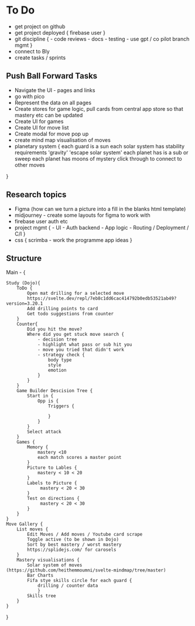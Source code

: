 # To Do

- get project on github
- get project deployed {
  firebase user
  }
- git discipline { - code reviews - docs - testing - use gpt / co pilot branch mgmt
  }
- connect to Bly
- create tasks / sprints

## Push Ball Forward Tasks

- Navigate the UI - pages and links
- go with pico
- Represent the data on all pages
- Create stores for game logic, pull cards from central app store so that mastery etc can be updated
- Create UI for games
- Create UI for move list
- Create modal for move pop up
- create mind map visualisation of moves
- planetary system
  {
  each guard is a sun
  each solar system has stability requirements 'gravity' 'escape solar system'
  each planet has is a sub or sweep
  each planet has moons of mystery
  click through to connect to other moves

}

## Research topics

- Figma (how can we turn a picture into a fill in the blanks html template)
- midjourney - create some layouts for figma to work with
- firebase user auth etc
- project mgmt { - UI - Auth backend - App logic - Routing / Deployment / C/I
  }
- css {
  scrimba - work the programme
  app ideas
  }

## Structure

Main - {

    Study (Dojo){
        ToDo {
            Open mat drilling for a selected move
            https://svelte.dev/repl/7eb8c1dd6cac414792b0edb53521ab49?version=3.20.1
            Add drilling points to card
            Get todo suggestions from counter
        }
        Counter{
            Did you hit the move?
            Where did you get stuck move search {
                - decision tree
                - highlight what pass or sub hit you
                - move you tried that didn't work
                - strategy check {
                    body type
                    style
                    emotion
                }
            }
        }
        Game Builder Descision Tree {
            Start in {
                Opp is {
                    Triggers {

                    }
                }
            }
            Select attack
        }
        Games {
            Memory {
                mastery <10
                each match scores a master point
            }
            Picture to Lables {
                mastery < 10 < 20
            }
            Labels to Picture {
                 mastery < 20 < 30
            }
            Test on directions {
                 mastery < 20 < 30
            }
        }
    }
    Move Gallery {
        List moves {
            Edit Moves / Add moves / Youtube card scrape
            Toggle active (to be shown in Dojo)
            Sort by best mastery / worst mastery
            https://splidejs.com/ for carosels
        }
        Mastery visualisations {
            Solar system of moves (https://github.com/heithemmoumni/svelte-mindmap/tree/master)
            Bar Charts
            Fifa stye skills circle for each guard {
                drilling / counter data
                }
            Skills tree
        }
    }

}

